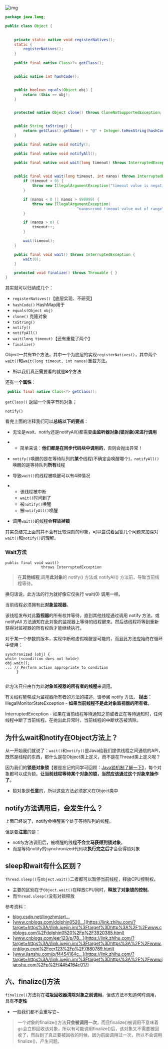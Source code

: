 

![img](Object类分析.assets/v2-c2b74da4856f934fc1eba65d025a9da7_b.jpg)

```java
package java.lang;

public class Object {

    
    private static native void registerNatives();
    static {
        registerNatives();
    }
    
    public final native Class<?> getClass();


    public native int hashCode();


    public boolean equals(Object obj) {
        return (this == obj);
    }


    protected native Object clone() throws CloneNotSupportedException;


    public String toString() {
        return getClass().getName() + "@" + Integer.toHexString(hashCode());
    }

    public final native void notify();

    public final native void notifyAll();

    public final native void wait(long timeout) throws InterruptedException;

    
    public final void wait(long timeout, int nanos) throws InterruptedException {
        if (timeout < 0) {
            throw new IllegalArgumentException("timeout value is negative");
        }

        if (nanos < 0 || nanos > 999999) {
            throw new IllegalArgumentException(
                                "nanosecond timeout value out of range");
        }

        if (nanos > 0) {
            timeout++;
        }

        wait(timeout);
    }

    public final void wait() throws InterruptedException {
        wait(0);
    }

    protected void finalize() throws Throwable { }
}

```



其实就可以归纳成几个：

- `registerNatives()`【底层实现、不研究】
- `hashCode()`       HashMap用于
- `equals(Object obj)`   
- `clone()`  克隆对象
- `toString() `
- `notify()`
- `notifyAll()`
- `wait(long timeout)`【还有重载了两个】
- `finalize()`

Object一共有**11**个方法，其中一个为底层的实现`registerNatives()`，其中两个`wait()`和`wait(long timeout, int nanos)`重载方法。

- 所以我们真正需要看的就是**8个**方法

还有**一个属性**：

```java
 public final native Class<?> getClass();
```

`getClass()` 返回一个类字节码对象；

`notify()` 



看完上面的注释我们可以**总结以下的要点**：

- 无论是wait、notify还是notifyAll()都需要**由监听器对象(锁对象)来进行调用**

- - 简单来说：**他们都是在同步代码块中调用的**，否则会抛出异常！

- `notify()`唤醒的是在等待队列的**某个**线程(不确定会唤醒哪个)，`notifyAll()`唤醒的是等待队列**所有**线程

- 导致`wait()`的线程被唤醒可以有4种情况

- - 该线程被中断
  - `wait()`时间到了
  - 被`notify()`唤醒
  - 被`notifyAll()`唤醒

- 调用`wait()`的线程会**释放掉锁**

其实总结完上面的并不会有比较深刻的印象，可以尝试着回答几个问题来加深对`wait()`和`notify()`的理解。



### Wait方法

```text
public final void wait()
                throws InterruptedException
```

>  在**其他线程**,调用**此对象**的 notify() 方法或 notifyAll()  方法前，导致当前线程等待。

换句话说，此方法的行为就好像它仅执行 wait(0) 调用一样。 



当前线程必须拥有此**对象监视器**。

该线程发布对此**监视器**的所有权并等待，直到其他线程通过调用 notify 方法，或  notifyAll 方法通知在此对象的监视器上等待的线程醒来。然后该线程将等到重新获得对监视器的所有权后才能继续执行。 

对于某一个参数的版本，实现中断和虚假唤醒是可能的，而且此方法应始终在循环中使用： 

```text
synchronized (obj) {
while (<condition does not hold>)
obj.wait();
... // Perform action appropriate to condition
     }
 
```

此方法只应由作为此**对象监视器的所有者的线程**来调用。

有关线程能够成为监视器所有者的方法的描述，请参阅 notify 方法。
**抛出：**
IllegalMonitorStateException  - **如果当前线程不是此对象监视器的所有者。**

InterruptedException  - 如果在当前线程等待通知之前或者正在等待通知时，任何线程中断了当前线程。在抛出此异常时，当前线程的中断状态被清除。



## 为什么wait和notify在Object方法上？

从一开始我们就说了：`wait()`和`notify()`是Java给我们提供线程之间通信的API，既然是线程的东西，那什么是在Object类上定义，而不是在Thread类上定义呢？

因为我们的**锁是对象锁**【要是忘记的同学可回顾：[Java锁机制了解一下](https://link.zhihu.com/?target=https%3A//link.juejin.im/%3Ftarget%3Dhttps%3A%2F%2Fmp.weixin.qq.com%2Fs%3F__biz%3DMzI4Njg5MDA5NA%3D%3D%26mid%3D2247484198%26idx%3D1%26sn%3D4d8e372165bb49987a6243f17153a9b4%26chksm%3Debd74227dca0cb31311886f835092c9360d08a9f0a249ece34d4b1e49a31c9ec773fa66c8acc%23rd)】，每个对象都可以成为锁。**让当前线程等待某个对象的锁，当然应该通过这个对象来操作了**。

- 锁对象是**任意**的，所以这些方法必须定义在Object类中



## notify方法调用后，会发生什么？

上面已经说了，notify会唤醒某个处于等待队列的线程。

但是要**注意**的是：

- notify方法调用后，被唤醒的线程**不会立马获得到锁对象**。
- 而是等待notify的synchronized代码块**执行完之后**才会获得锁对象



## sleep和wait有什么区别？

`Thread.sleep()`与`Object.wait()`二者都可以暂停当前线程，释放CPU控制权。

- 主要的区别在于`Object.wait()`在释放CPU同时，**释放了对象锁的控制**。
- 而`Thread.sleep()`没有对锁释放

参考资料：

- [blog.csdn.net/lingzhm/art…](https://link.zhihu.com/?target=https%3A//link.juejin.im/%3Ftarget%3Dhttps%3A%2F%2Fblog.csdn.net%2Flingzhm%2Farticle%2Fdetails%2F44940823)
- [www.cnblogs.com/dolphin0520…](https://link.zhihu.com/?target=https%3A//link.juejin.im/%3Ftarget%3Dhttp%3A%2F%2Fwww.cnblogs.com%2Fdolphin0520%2Fp%2F3920385.html)
- [www.cnblogs.com/eer123/p/78…](https://link.zhihu.com/?target=https%3A//link.juejin.im/%3Ftarget%3Dhttps%3A%2F%2Fwww.cnblogs.com%2Feer123%2Fp%2F7880789.html)
- [www.jianshu.com/p/f4454164c…](https://link.zhihu.com/?target=https%3A//link.juejin.im/%3Ftarget%3Dhttps%3A%2F%2Fwww.jianshu.com%2Fp%2Ff4454164c017)

## 六、finalize()方法

`finalize()`方法将在**垃圾回收器清除对象之前调用**，但该方法不知道何时调用，具有**不定性**

- 一般我们都不会重写它~

> 一个对象的finalize()方法**只会被调用一次**，而且finalize()被调用不意味着gc会立即回收该对象，所以有可能调用finalize()后，该对象又不需要被回收了，然后到了真正要被回收的时候，因为前面调用过一次，所以不会调用finalize()，产生问题。

